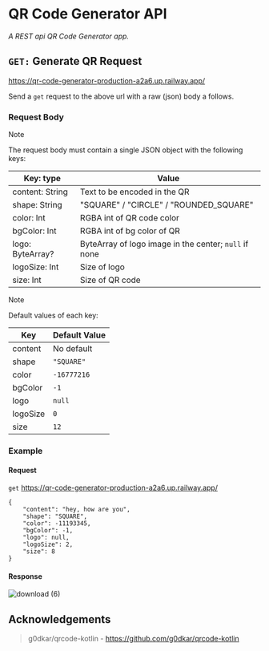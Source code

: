 # QR Code Generator API
_A REST api QR Code Generator app._

## `GET:` Generate QR Request
https://qr-code-generator-production-a2a6.up.railway.app/

Send a `get` request to the above url with a raw (json) body a follows.

### Request Body 
> [!NOTE]
> The request body must contain a single JSON object with the following keys:

| Key: type | Value |
| --- | --- |
| content: String | Text to be encoded in the QR |
| shape: String | "SQUARE" / "CIRCLE" / "ROUNDED_SQUARE" |
| color: Int | RGBA int of QR code color |
| bgColor: Int | RGBA int of bg color of QR |
| logo: ByteArray? | ByteArray of logo image in the center; `null` if none |
| logoSize: Int | Size of logo |
| size: Int | Size of QR code |

> [!NOTE]
> Default values of each key:

| Key | Default Value |
| --- | --- |
| content | No default |
| shape | `"SQUARE"` |
| color | `-16777216` |
| bgColor | `-1` |
| logo | `null` |
| logoSize | `0` |
| size | `12` |

### Example
#### Request
`get`  https://qr-code-generator-production-a2a6.up.railway.app/ 
```
{
    "content": "hey, how are you",
    "shape": "SQUARE",
    "color": -11193345,
    "bgColor": -1,
    "logo": null,
    "logoSize": 2,
    "size": 8
}
```
#### Response
![download (6)](https://github.com/beradeep/qr-code-generator/assets/124783808/cf9bfda6-a94b-44f9-aeda-1547cf15f184)

## Acknowledgements
> g0dkar/qrcode-kotlin - https://github.com/g0dkar/qrcode-kotlin
